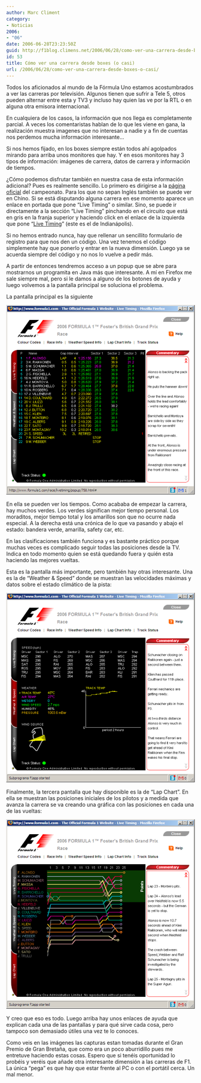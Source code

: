 ```yaml
---
author: Marc Climent
category:
- Noticias
2006:
- "06"
date: 2006-06-28T23:23:50Z
guid: http://f1blog.climens.net/2006/06/28/como-ver-una-carrera-desde-boxes-o-casi/
id: 53
title: Cómo ver una carrera desde boxes (o casi)
url: /2006/06/28/como-ver-una-carrera-desde-boxes-o-casi/
---
```


Todos los aficionados al mundo de la Fórmula Uno estamos acostumbrados a ver las carreras por televisión. Algunos tienen que sufrir a Tele 5, otros pueden alternar entre esta y TV3 y incluso hay quien las ve por la RTL o en alguna otra emisora internacional.

En cualquiera de los casos, la información que nos llega es completamente parcial. A veces los comentaristas hablan de lo que les viene en gana, la realización muestra imagenes que no interesan a nadie y a fin de cuentas nos perdemos mucha información interesante&#8230;

Si nos hemos fijado, en los boxes siempre están todos ahí agolpados mirando para arriba unos monitores que hay. Y en esos monitores hay 3 tipos de información: imágenes de carrera, datos de carrera y información de tiempos.

¿Cómo podemos disfrutar también en nuestra casa de esta información adicional? Pues es realmente sencillo. Lo primero es dirigirse a la [página oficial](http://www.formula1.com/) del campeonato. Para los que no sepan Inglés también se puede ver en Chino. Si se está disputando alguna carrera en ese momento aparece un enlace en portada que pone &#8220;Live Timing&#8221; o similar. Sino, se puede ir directamente a la sección &#8220;Live Timing&#8221; pinchando en el circuito que está en gris en la franja superior y haciendo click en el enlace de la izquierda que pone &#8220;[Live Timing](https://www.formula1.com/en/f1-live.html)&#8221; (este es el de Indianápolis).

Si no hemos entrado nunca, hay que rellenar un sencillito formulario de registro para que nos den un código. Una vez tenemos el código simplemente hay que ponerlo y entrar en la nueva dimensión. Luego ya se acuerda siempre del código y no nos lo vuelve a pedir más.

A partir de entonces tendremos acceso a un popup que se abre para mostrarnos un programita en Java más que interesante. A mí en Firefox me sale siempre mal, pero si le damos a alguno de los botones de ayuda y luego volvemos a la pantalla principal se soluciona el problema.

La pantalla principal es la siguiente

![Live Timing: Pantalla principal](/files/2006/06/captura1.png)

En ella se pueden ver los tiempos. Como acababa de empezar la carrera, hay muchos verdes. Los verdes significan mejor tiempo personal. Los moraditos, mejor tiempo total y los amarillos son que no ocurre nada especial. A la derecha está una crónica de lo que va pasando y abajo el estado: bandera verde, amarilla, safety car, etc.

En las clasificaciones también funciona y es bastante práctico porque muchas veces es complicado seguir todas las posiciones desde la TV. Indica en todo momento quien se está quedando fuera y quién esta haciendo las mejores vueltas.
  
Esta es la pantalla más importante, pero también hay otras interesante. Una es la de &#8220;Weather & Speed&#8221; donde se muestran las velocidades máximas y datos sobre el estado climático de la pista:

![Live Timing: Weather and Speed](/files/2006/06/captura3.png)

Finalmente, la tercera pantalla que hay disponible es la de &#8220;Lap Chart&#8221;. En ella se muestran las posiciones iniciales de los pilotos y a medida que avanza la carrera se va creando una gráfica con las posiciones en cada una de las vueltas:

![Live Timing: Lap Chart](/files/2006/06/captura2.png)

Y creo que eso es todo. Luego arriba hay unos enlaces de ayuda que explican cada una de las pantallas y para qué sirve cada cosa, pero tampoco son demasiado útiles una vez te lo conoces.

Como veis en las imágenes las capturas estan tomadas durante el Gran Premio de Gran Bretaña, que como era un poco aburridillo pues me entretuve haciendo estas cosas. Espero que si tenéis oportunidad lo probéis y veréis que añade otra interesante dimensión a las carreras de F1. La única &#8220;pega&#8221; es que hay que estar frente al PC o con el portátil cerca. Un mal menor.